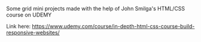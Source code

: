 Some grid mini projects made with the help of John Smilga's HTML/CSS course on UDEMY

Link here: https://www.udemy.com/course/in-depth-html-css-course-build-responsive-websites/
